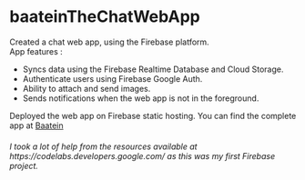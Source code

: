 # baateinTheChatWebApp
Created a chat web app, using the Firebase platform. <br>
App features :
<ul>
<li>Syncs data using the Firebase Realtime Database and Cloud Storage.
<li>Authenticate users using Firebase Google Auth. 
<li>Ability to attach and send images.
<li>Sends notifications when the web app is not in the foreground.
</ul>

Deployed the web app on Firebase static hosting. You can find the complete app at <a href="https://friendlychat-70573.firebaseapp.com/" target="_blank">Baatein</a>

<h6>I took a lot of help from the resources available at https://codelabs.developers.google.com/ as this was my first Firebase project. </h6>
